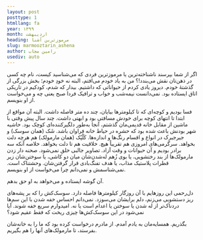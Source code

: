 ```yaml
---
layout: post
posttype: 1
htmllang: fa
year: ۱۳۹۹
month: اردیبهشت
heading: مرموزترین آشنا
slug: marmooztarin_ashena
author: رامین مجاب
usediv: auto
---
```


اگر از شما بپرسند ناشناخته‌ترین یا مرموزترین فردی که می‌شناسید کیست، نام چه کسی در ذهن‌تان نقش می‌بندد!؟ من به یاد خودم می‌افتم، البته نه خودِ خودم؛ بخش بزرگی از گذشتهٔ خودم. دیروز یادی کردم از حیواناتی که داشتیم. بیدار که شدم، کودکیم در تاریکی اتاق ایستاده بود. نمی‌دانست نیمه‌شب و خواب و ترافیک فردا صبح یعنی چه و می‌خواست از او بنویسم.

فسا بودیم و کوچه‌ای که تا کیلومترها بیایان، چند ده متر فاصله داشت. البته آن مواقع از ابتدا تا انتهای کوچه برای خودش مسافتی بود و ابهتی داشت. چند سال پیش وقتی با ماشین از مقابل خانه قدیمی‌مان گذشتم، آنجا به‌طور دلگیر‌کننده‌ای کوچک بود. حاشیه شهر بودنش باعث شده بود که حشره در حیاط خانه فراوان باشد. شَک (همان سوسک) و جیرجیرک در انواع و اقسام رنگ‌ها و اندازه‌ها. کَلْپُک (همان مارمولک) هم هرچه دلت بخواهد. سرگرمی‌های امروزی هم تقریباً هیچ. خلاقیت هم تا دلت بخواهد. خلاصه آنکه سه برادر بودیم و آن حیوانات و وقت آزاد.‌ تصاویر جالبی خلق نمی‌شود. صحنه دار زدن مارمولک‌ها از بند رختشویی، یا بوی زُهم له‌شدن‌شان میان دو کاشی، یا سوختن‌شان زیر قطرات پلاستیک مذاب، یا هدف تفنگ‌بادی قرار گرفتن‌شان. وحشتناک است. نمی‌شناسمش و نمی‌دانم چرا می‌خواست از او بنویسم. 

آن گوشه ایستاده و می‌خواهد به او حق بدهم.

دل‌رحمی این روزهایم با آن روزگار کیلومترها فاصله دارد. سوسک‌کش را که بر پشه‌های ریز دستشویی می‌زنم، دلم برایشان می‌سوزد. نمی‌دانم احساس خفه شدن با این سم‌ها دردناک‌تر از له شدن یا سوختن یا اعدام است یا نه. امیدوارم سریع خفه شوند. آیا نمی‌شود در این سوسک‌کش‌ها چیزی ریخت که فقط عقیم شود؟

بگذریم. همسایه‌مان به یادم آمدم. از مادرم درخواست کرده بود که ما را به خانه‌شان بفرستد، تا مارمولک‌های آنها را هم بگیریم.



